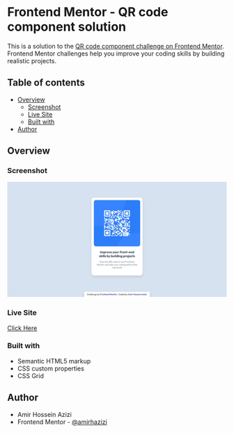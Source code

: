 # Frontend Mentor - QR code component solution

This is a solution to the [QR code component challenge on Frontend Mentor](https://www.frontendmentor.io/challenges/qr-code-component-iux_sIO_H). Frontend Mentor challenges help you improve your coding skills by building realistic projects.

## Table of contents

- [Overview](#overview)
  - [Screenshot](#screenshot)
  - [Live Site](#livesite) 
  - [Built with](#built-with)
- [Author](#author)


## Overview

### Screenshot

![screenshot of project](./design/screenshot.png)

### Live Site

[Click Here](https://lovely-sherbet-284170.netlify.app/)

### Built with

- Semantic HTML5 markup
- CSS custom properties
- CSS Grid

## Author
- Amir Hossein Azizi
- Frontend Mentor - [@amirhazizi](https://www.frontendmentor.io/profile/amirhazizi)


